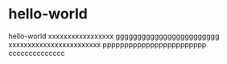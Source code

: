 # hello-world
hello-world
xxxxxxxxxxxxxxxxx
gggggggggggggggggggggggg
xxxxxxxxxxxxxxxxxxxxxxxx
pppppppppppppppppppppppp
cccccccccccccc
